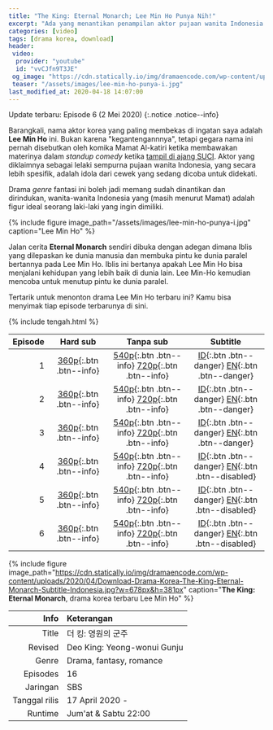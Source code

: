 ```yaml
---
title: "The King: Eternal Monarch; Lee Min Ho Punya Nih!"
excerpt: "Ada yang menantikan penampilan aktor pujaan wanita Indonesia Timur menurut komika Mamat Al-katiri"
categories: [video]
tags: [drama korea, download]
header:
 video:
  provider: "youtube"
  id: "vvCJfn9T3JE"
 og_image: "https://cdn.statically.io/img/dramaencode.com/wp-content/uploads/2020/04/Download-Drama-Korea-The-King-Eternal-Monarch-Subtitle-Indonesia.jpg"
 teaser: "/assets/images/lee-min-ho-punya-i.jpg"
last_modified_at: 2020-04-18 14:07:00
---
```


Update terbaru: Episode 6 (2 Mei 2020)
{:.notice .notice--info}

Barangkali, nama aktor korea yang paling membekas di ingatan saya adalah **Lee Min Ho** ini. Bukan karena "kegantengannnya", tetapi gegara nama ini pernah disebutkan oleh komika Mamat Al-katiri ketika membawakan materinya dalam _standup comedy_ ketika [tampil di ajang SUCI](https://www.youtube.com/watch?v=xajKKkSWGno). Aktor yang diklaimnya sebagai lelaki sempurna pujaan wanita Indonesia, yang secara lebih spesifik, adalah idola dari cewek yang sedang dicoba untuk didekati.  

Drama _genre_ fantasi ini boleh jadi memang sudah dinantikan dan dirindukan, wanita-wanita Indonesia yang (masih menurut Mamat) adalah figur ideal seorang laki-laki yang ingin dimiliki.

{% include figure image_path="/assets/images/lee-min-ho-punya-i.jpg" caption="Lee Min Ho" %}

Jalan cerita **Eternal Monarch** sendiri dibuka dengan adegan dimana Iblis yang dilepaskan ke dunia manusia dan membuka pintu ke dunia paralel bertannya pada Lee Min Ho. Iblis ini bertanya apakah Lee Min Ho bisa menjalani kehidupan yang lebih baik di dunia lain. Lee Min-Ho kemudian mencoba untuk menutup pintu ke dunia paralel.

Tertarik untuk menonton drama Lee Min Ho terbaru ini? Kamu bisa menyimak tiap episode terbarunya di sini.

{% include tengah.html %}

Episode|Hard sub|Tanpa sub|Subtitle
---:|:---:|:---:|:---:
1|[360p](/zippyshare?st1=ep1&srv=58&cde=Z39oSkg4&st2=360p){:.btn .btn--info}|[540p](/zippyshare?st1=ep1&srv=75&cde=FpXWASmx&st2=540p){:.btn .btn--info} [720p](/drive.google.com/?name=ep1&id=1YCLr22k-DGZgUZyWkh5s0uwisBktykgF&size=720p){:.btn .btn--info}|[ID](/subscene?subtitles=the-king-eternal-monarch-the-king-monarch-of-eternity--deo-king-youngwonui-gunjoo&lang=indonesian&id=2193198){:.btn .btn--danger} [EN](/subscene?subtitles=the-king-eternal-monarch-the-king-monarch-of-eternity--deo-king-youngwonui-gunjoo&lang=english&id=2193196){:.btn .btn--danger}
2|[360p](/zippyshare?st1=ep2&srv=19&cde=5t3r59WF&st2=360p){:.btn .btn--info}|[540p](/zippyshare?st1=ep2&srv=37&cde=YU8DwIe2&st2=540p){:.btn .btn--info} [720p](/drive.google.com/?name=ep2&id=1ZmSgopft2Gw1QqMra6_SoIsHtl8K3yKf&size=720p){:.btn .btn--info}|[ID](/subscene?subtitles=the-king-eternal-monarch-the-king-monarch-of-eternity--deo-king-youngwonui-gunjoo&lang=indonesian&id=2194078){:.btn .btn--danger} [EN](/subscene?subtitles=the-king-eternal-monarch-the-king-monarch-of-eternity--deo-king-youngwonui-gunjoo&lang=english&id=2194012){:.btn .btn--danger}|
3|[360p](/zippyshare?st1=ep3&srv=6&cde=Xrzdrwqn&st2=360p){:.btn .btn--info}|[540p](/zippyshare?st1=ep3&srv=15&cde=1jaYwClM&st2=540p){:.btn .btn--info} [720p](/drive.google.com/?name=ep3&id=1fScUczJ_lQMKXySHf_DsuFLxJyUiP5kj&size=720p){:.btn .btn--info}|[ID](/subscene?subtitles=the-king-eternal-monarch-the-king-monarch-of-eternity--deo-king-youngwonui-gunjoo&lang=indonesian&id=2198490){:.btn .btn--danger} [EN](/subscene?subtitles=the-king-eternal-monarch-the-king-monarch-of-eternity--deo-king-youngwonui-gunjoo&lang=english&id=2198501){:.btn .btn--danger}
4|[360p](/zippyshare?st1=ep4&srv=29&cde=UzOWSSEt&st2=360p){:.btn .btn--info}|[540p](/zippyshare?st1=ep4&srv=10&cde=zP36oIvs&st2=540p){:.btn .btn--info} [720p](/drive.google.com/?name=ep4&id=1kUrLajeImRWAjhrXSNggYoGsZ8AXkf89&size=720p){:.btn .btn--info}|[ID](/subscene?subtitles=the-king-eternal-monarch-the-king-monarch-of-eternity--deo-king-youngwonui-gunjoo&lang=indonesian&id=2199290){:.btn .btn--danger} [EN](/subscene?subtitles=the-king-eternal-monarch-the-king-monarch-of-eternity--deo-king-youngwonui-gunjoo&lang=english&id=2194012){:.btn .btn--disabled}|
5|[360p](/zippyshare?st1=ep5&srv=94&cde=FnX5zn16&st2=360p){:.btn .btn--info}|[540p](/zippyshare?st1=ep5&srv=20&cde=2Toaw3J0&st2=540p){:.btn .btn--info} [720p](/drive.google.com/?name=ep5&id=1P9K3ncQ6cxyRRo_Sx-EZrvgE6ppeN-QD&size=720p){:.btn .btn--info}|[ID](/subscene?subtitles=the-king-eternal-monarch-the-king-monarch-of-eternity--deo-king-youngwonui-gunjoo&lang=indonesian&id=2204126){:.btn .btn--danger} [EN](/subscene?subtitles=the-king-eternal-monarch-the-king-monarch-of-eternity--deo-king-youngwonui-gunjoo&lang=english&id=2193196){:.btn .btn--disabled}
6|[360p](/zippyshare?st1=ep6&srv=84&cde=e4cEPwHy&st2=360p){:.btn .btn--info}|[540p](/zippyshare?st1=ep6&srv=61&cde=k08mbrez&st2=540p){:.btn .btn--info} [720p](/drive.google.com/?name=ep6&id=12S5i1g7btGs7o11VvPMrcd5NWCTE3Vdn&size=720p){:.btn .btn--info}|[ID](/subscene?subtitles=the-king-eternal-monarch-the-king-monarch-of-eternity--deo-king-youngwonui-gunjoo&lang=indonesian&id=2205023){:.btn .btn--danger} [EN](/subscene?subtitles=the-king-eternal-monarch-the-king-monarch-of-eternity--deo-king-youngwonui-gunjoo&lang=english&id=2194012){:.btn .btn--disabled}|

{% include figure image_path="https://cdn.statically.io/img/dramaencode.com/wp-content/uploads/2020/04/Download-Drama-Korea-The-King-Eternal-Monarch-Subtitle-Indonesia.jpg?w=678px&h=381px" caption="**The King: Eternal Monarch**, drama korea terbaru Lee Min Ho" %}

Info|Keterangan
---:|:---
Title|더 킹: 영원의 군주
Revised|Deo King: Yeong-wonui Gunju
Genre|Drama, fantasy, romance
Episodes|16
Jaringan|SBS
Tanggal rilis| 17 April 2020 -
Runtime|Jum'at & Sabtu 22:00
